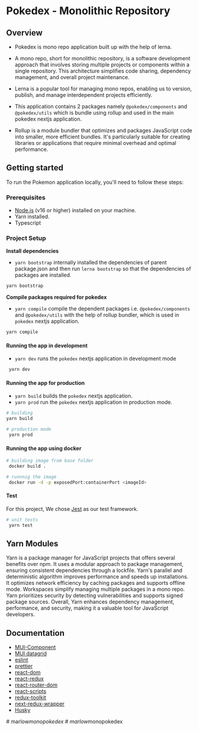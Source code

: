 # Pokedex - Monolithic Repository

## Overview
- Pokedex is mono repo application built up with the help of lerna.
- A mono repo, short for monolithic repository, is a software development approach that involves storing multiple projects or components within a single repository. This architecture simplifies code sharing, dependency management, and overall project maintenance. 

- Lerna is a popular tool for managing mono repos, enabling us to version, publish, and manage interdependent projects efficiently.

- This application contains 2 packages namely `@pokedex/components` and `@pokedex/utils` which is bundle using rollup and used in the main pokedex nextjs application.

- Rollup is a module bundler that optimizes and packages JavaScript code into smaller, more efficient bundles. It's particularly suitable for creating libraries or applications that require minimal overhead and optimal performance.

## Getting started

To run the Pokemon application locally, you'll need to follow these steps:

### Prerequisites

- [Node.js](https://nodejs.org/en/) (v16 or higher) installed on your machine.
- Yarn installed.
- Typescript


### Project Setup

**Install dependencies**
- `yarn bootstrap` internally installed the dependencies of parent package.json and then run `lerna bootstrap` so that the dependencies of packages are installed.

```sh
yarn bootstrap
```
**Compile packages required for pokedex**
- `yarn compile` compile the dependent packages i.e. `@pokedex/components` and `@pokedex/utils` with the help of rollup bundler, which is used in `pokedex` nextjs application.

```sh
yarn compile
```

#### Running the app in development
- `yarn dev` runs the `pokedex` nextjs application in development mode
```sh
 yarn dev
```

#### Running the app for production
- `yarn build` builds the `pokedex` nextjs application.
- `yarn prod` run the `pokedex` nextjs application in production mode.
```bash
# building
yarn build

# production mode
 yarn prod
```

#### Running the app using docker

```bash
# building image from base folder
 docker build .

# runnnig the image
 docker run -d -p exposedPort:containerPort <imageId>
```

#### Test

For this project, We chose [Jest](https://facebook.github.io/jest/) as our test framework.

```bash
# unit tests
 yarn test

```

## Yarn Modules

Yarn is a package manager for JavaScript projects that offers several benefits over npm. It uses a modular approach to package management, ensuring consistent dependencies through a lockfile. Yarn's parallel and deterministic algorithm improves performance and speeds up installations. It optimizes network efficiency by caching packages and supports offline mode. Workspaces simplify managing multiple packages in a mono repo. Yarn prioritizes security by detecting vulnerabilities and supports signed package sources. Overall, Yarn enhances dependency management, performance, and security, making it a valuable tool for JavaScript developers.

## Documentation
- [MUI-Component](https://mui.com/material-ui/react-grid/)
- [MUI datagrid](https://mui.com/x/react-data-grid/)
- [eslint](https://eslint.org/docs/latest/use/getting-started)
- [prettier](https://prettier.io/docs/en/index.html)
- [react-dom](https://react.dev/)
- [react-redux](https://react-redux.js.org/)
- [react-router-dom](https://reactrouter.com/en/main)
- [react-scripts](https://react.dev/)
- [redux-toolkit](https://redux-toolkit.js.org/)
- [next-redux-wrapper](https://github.com/kirill-konshin/next-redux-wrapper)
- [Husky](https://typicode.github.io/husky/)

#   m a r l o w _ m o n o p o k e d e x 
 
 #   m a r l o w _ m o n o p o k e d e x 
 
 